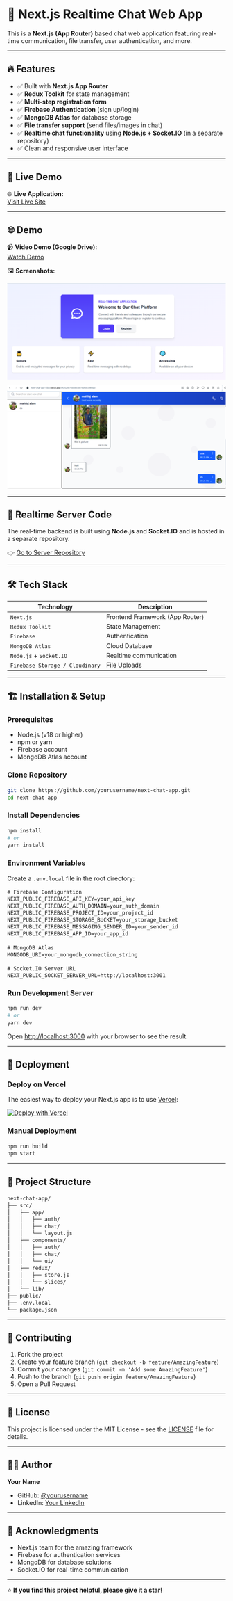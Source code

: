 # 💬 Next.js Realtime Chat Web App

This is a **Next.js (App Router)** based chat web application featuring real-time communication, file transfer, user authentication, and more.

---

## 🔥 Features

- ✅ Built with **Next.js App Router**
- ✅ **Redux Toolkit** for state management
- ✅ **Multi-step registration form**
- ✅ **Firebase Authentication** (sign up/login)
- ✅ **MongoDB Atlas** for database storage
- ✅ **File transfer support** (send files/images in chat)
- ✅ **Realtime chat functionality** using **Node.js + Socket.IO** (in a separate repository)
- ✅ Clean and responsive user interface

---

## 🚀 Live Demo

🌐 **Live Application:**  
[Visit Live Site](https://next-chat-app-pied.vercel.app/)


---

## 🌐 Demo

📹 **Video Demo (Google Drive):**  
[Watch Demo](https://drive.google.com/your-demo-link)

🖼️ **Screenshots:**  


<img src="./public/Screenshot_2.png" alt="Chat UI 1" style="margin-bottom: 10px;" />

<img src="./public/Screenshot_1.png" alt="Chat UI 2" />


---

## 🔗 Realtime Server Code

The real-time backend is built using **Node.js** and **Socket.IO** and is hosted in a separate repository.

👉 [Go to Server Repository](https://github.com/mahfujalarony/socket-io-server-for-nextjs-chat)

---

## 🛠️ Tech Stack

| Technology      | Description                      |
|-----------------|----------------------------------|
| `Next.js`       | Frontend Framework (App Router)  |
| `Redux Toolkit` | State Management                 |
| `Firebase`      | Authentication                   |
| `MongoDB Atlas` | Cloud Database                   |
| `Node.js` + `Socket.IO` | Realtime communication   |
| `Firebase Storage / Cloudinary` | File Uploads     |

---

## 🏗️ Installation & Setup

### Prerequisites
- Node.js (v18 or higher)
- npm or yarn
- Firebase account
- MongoDB Atlas account

### Clone Repository
```bash
git clone https://github.com/yourusername/next-chat-app.git
cd next-chat-app
```

### Install Dependencies
```bash
npm install
# or
yarn install
```

### Environment Variables
Create a `.env.local` file in the root directory:

```env
# Firebase Configuration
NEXT_PUBLIC_FIREBASE_API_KEY=your_api_key
NEXT_PUBLIC_FIREBASE_AUTH_DOMAIN=your_auth_domain
NEXT_PUBLIC_FIREBASE_PROJECT_ID=your_project_id
NEXT_PUBLIC_FIREBASE_STORAGE_BUCKET=your_storage_bucket
NEXT_PUBLIC_FIREBASE_MESSAGING_SENDER_ID=your_sender_id
NEXT_PUBLIC_FIREBASE_APP_ID=your_app_id

# MongoDB Atlas
MONGODB_URI=your_mongodb_connection_string

# Socket.IO Server URL
NEXT_PUBLIC_SOCKET_SERVER_URL=http://localhost:3001
```

### Run Development Server
```bash
npm run dev
# or
yarn dev
```

Open [http://localhost:3000](http://localhost:3000) with your browser to see the result.

---

## 🚀 Deployment

### Deploy on Vercel
The easiest way to deploy your Next.js app is to use [Vercel](https://vercel.com):

[![Deploy with Vercel](https://vercel.com/button)](https://vercel.com/new/clone?repository-url=https://github.com/yourusername/next-chat-app)

### Manual Deployment
```bash
npm run build
npm start
```

---

## 📁 Project Structure

```
next-chat-app/
├── src/
│   ├── app/
│   │   ├── auth/
│   │   ├── chat/
│   │   └── layout.js
│   ├── components/
│   │   ├── auth/
│   │   ├── chat/
│   │   └── ui/
│   ├── redux/
│   │   ├── store.js
│   │   └── slices/
│   └── lib/
├── public/
├── .env.local
└── package.json
```

---

## 🤝 Contributing

1. Fork the project
2. Create your feature branch (`git checkout -b feature/AmazingFeature`)
3. Commit your changes (`git commit -m 'Add some AmazingFeature'`)
4. Push to the branch (`git push origin feature/AmazingFeature`)
5. Open a Pull Request

---

## 📄 License

This project is licensed under the MIT License - see the [LICENSE](LICENSE) file for details.

---

## 👨‍💻 Author

**Your Name**
- GitHub: [@yourusername](https://github.com/yourusername)
- LinkedIn: [Your LinkedIn](https://linkedin.com/in/yourprofile)

---

## 🙏 Acknowledgments

- Next.js team for the amazing framework
- Firebase for authentication services
- MongoDB for database solutions
- Socket.IO for real-time communication

---

⭐ **If you find this project helpful, please give it a star!**